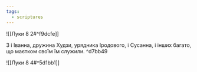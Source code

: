 ```yaml
---
tags:
  - scriptures
---
```


![[Луки 8 2#^f9dcfe]]

3 і Іванна, дружина Худзи, урядника Іродового, і Сусанна, і інших багато, що маєтком своїм їм служили. ^d7bb49

![[Луки 8 4#^5d1bb1]]